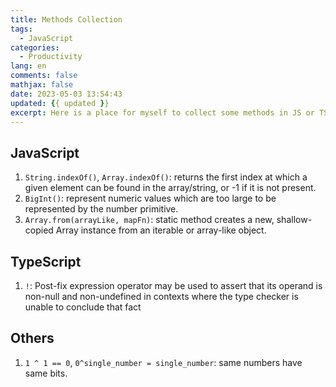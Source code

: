 ```yaml
---
title: Methods Collection
tags:
  - JavaScript
categories:
  - Productivity
lang: en
comments: false
mathjax: false
date: 2023-05-03 13:54:43
updated: {{ updated }}
excerpt: Here is a place for myself to collect some methods in JS or TS etc., which might be ignored or forgotten in daily use.
---
```


## JavaScript

1. `String.indexOf()`, `Array.indexOf()`: returns the first index at which a given element can be found in the array/string, or -1 if it is not present.
2. `BigInt()`: represent numeric values which are too large to be represented by the number primitive.
3. `Array.from(arrayLike, mapFn)`: static method creates a new, shallow-copied Array instance from an iterable or array-like object.

## TypeScript

1. `!`: Post-fix expression operator may be used to assert that its operand is non-null and non-undefined in contexts where the type checker is unable to conclude that fact

## Others

1. `1 ^ 1 == 0`, `0^single_number = single_number`: same numbers have same bits.
